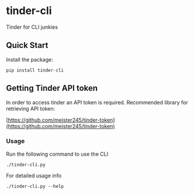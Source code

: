 # tinder-cli

Tinder for CLI junkies

## Quick Start

Install the package:

    pip install tinder-cli

## Getting Tinder API token

In order to access tinder an API token is required.
Recommended library for retrieving API token:

[https://github.com/meister245/tinder-token](https://github.com/meister245/tinder-token)

### Usage

Run the following command to use the CLI

    ./tinder-cli.py

For detailed usage info

    ./tinder-cli.py --help

